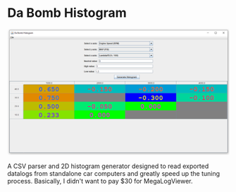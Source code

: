 # Da Bomb Histogram

![Alt text](screenshots/histo.png?raw=true)

A CSV parser and 2D histogram generator designed to read exported datalogs from standalone car computers and greatly speed up the tuning process. Basically, I didn't want to pay $30 for MegaLogViewer.
